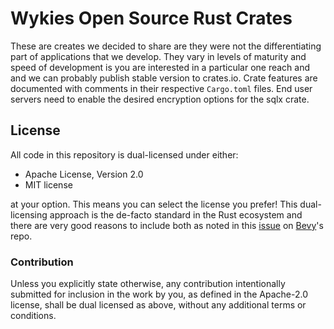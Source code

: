 # Wykies Open Source Rust Crates

<!-- TODO 4: Add Cargo Semver Checks to CI at Workspace level (There is supposed to be a workspace flag) -->

These are creates we decided to share are they were not the differentiating part of applications that we develop.
They vary in levels of maturity and speed of development is you are interested in a particular one reach and and we can probably publish stable version to crates.io.
Crate features are documented with comments in their respective `Cargo.toml` files.
End user servers need to enable the desired encryption options for the sqlx crate.

## License

All code in this repository is dual-licensed under either:

- Apache License, Version 2.0
- MIT license

at your option.
This means you can select the license you prefer!
This dual-licensing approach is the de-facto standard in the Rust ecosystem and there are very good reasons to include both as noted in
this [issue](https://github.com/bevyengine/bevy/issues/2373) on [Bevy](https://bevyengine.org)'s repo.

### Contribution

Unless you explicitly state otherwise, any contribution intentionally submitted
for inclusion in the work by you, as defined in the Apache-2.0 license, shall
be dual licensed as above, without any additional terms or conditions.
